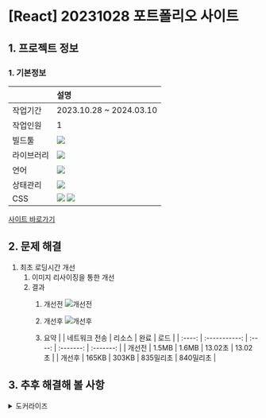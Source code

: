 # [React] 20231028 포트폴리오 사이트
## 1. 프로젝트 정보
### 1. 기본정보
|            | 설명                                                                                                                                                                                                            |
| :--------- | :-------------------------------------------------------------------------------------------------------------------------------------------------------------------------------------------------------------- |
| 작업기간   | 2023.10.28 ~ 2024.03.10                                                                                                                                                                                         |
| 작업인원   | 1                                                                                                                                                                                                               |
| 빌드툴     | <img src="https://img.shields.io/badge/Vite-646CFF?style=flat-square&logo=vite&logoColor=white">                                                                                                                |
| 라이브러리 | <img src="https://img.shields.io/badge/React-61DAFB?style=flat-square&logo=react&logoColor=black">                                                                                                              |
| 언어       | <img src="https://img.shields.io/badge/TypeScript-3178C6?style=flat-square&logo=TypeScript&logoColor=white">                                                                                                    |
| 상태관리   | <img src="https://img.shields.io/badge/zustand-999999?style=flat-square&logo=react&logoColor=black">                                                                                                            |
| CSS        | <img src="https://img.shields.io/badge/tailwindcss-06B6D4?style=flat-square&logo=tailwindcss&logoColor=black"> <img src="https://img.shields.io/badge/CSS3-1572B6?style=flat-square&logo=CSS3&logoColor=white"> |


[사이트 바로가기](https://portfolio-b85gnx9nq-myunkwan-lees-projects.vercel.app/)

## 2. 문제 해결
 1. 최초 로딩시간 개선
      1. 이미지 리사이징을 통한 개선
      2. 결과
         1. 개선전
         ![개선전](https://github.com/audrhks29/portfolio/assets/130128690/7c849dd3-f7a0-422a-adb0-cc310e3e5e20)
         
         2. 개선후
         ![개선후](https://github.com/audrhks29/portfolio/assets/130128690/a48b30ff-8222-40aa-97f3-fbf9e8397fb1)

         3. 요약
            |        | 네트워크 전송 | 리소스 |   완료    |   로드    |
            | :----: | :-----------: | :----: | :-------: | :-------: |
            | 개선전 |     1.5MB     | 1.6MB  |  13.02초  |  13.02초  |
            | 개선후 |     165KB     | 303KB  | 835밀리초 | 840밀리초 |
            
## 3. 추후 해결해 볼 사항
 <details>
<summary>도커라이즈</summary>
<div markdown="1">       

### 1. Dockerfile
  ```js
    FROM node:20.9.0 as build

    WORKDIR /app

    COPY yarn.lock .
    COPY package.json ./package.json

    RUN yarn install

    COPY . ./

    RUN yarn build

    FROM nginx:1.25.3-alpine as start

    COPY ./nginx/nginx.conf /etc/nginx/conf.d/nginx.conf
    COPY --from=build /app/dist /usr/share/nginx/html

    EXPOSE 80

    ENTRYPOINT ["nginx", "-g", "daemon off;"]
  ```
### 2. nginx.conf
  ```js
    server {
      listen 80;
      server_name localhost;

      location / {
        root /usr/share/nginx/html;
        index index.html;
        try_files $uri $uri/ /index.html;
      }
    }
  ```
### 3. DockerHub에 이미지 push
![image](https://github.com/audrhks29/portfolio/assets/130128690/9f31b160-74a7-41bd-b961-c40227023b6d)
### 4. Google Cloud Run
![image](https://github.com/audrhks29/portfolio/assets/130128690/00c2bb92-9579-4768-8655-1331ddb9e115)
 <pre>Revision 'portfolio-00001-zbm' is not ready and cannot serve traffic. The user-provided container failed to start and listen on the port defined provided by the PORT=8080 environment variable. Logs for this revision might contain more information. Logs URL: Cloud Logging 열기  For more troubleshooting guidance, see https://cloud.google.com/run/docs/troubleshooting#container-failed-to-start</pre> 라는 오류가 발생

</div>
</details>